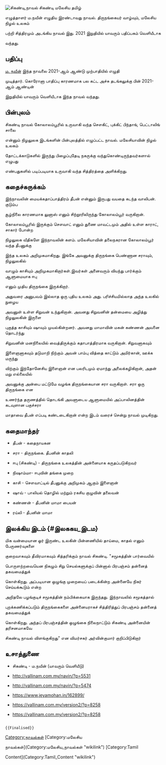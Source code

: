 ![சிகண்டி,நாவல்](சிகண்டி-2-187x300.jpg "சிகண்டி,நாவல்") சிகண்டி மலேசிய தமிழ்
எழுத்தாளர் ம.நவீன் எழுதிய இரண்டாவது நாவல். திருநங்கையர் வாழ்வும், மலேசிய நிழல் உலகம்
பற்றி சித்திரமும் அடங்கிய நாவல் இது. 2021 இறுதியில் யாவரும் பதிப்பகம் வெளியீடாக
வந்தது.

## பதிப்பு

[ம. நவீன்](ம._நவீன் "wikilink") இந்த நாவலை 2021-ஆம் ஆண்டு முற்பாதியில் எழுதி
முடித்தார். கொரோனா பாதிப்பு காரணமாக பல கட்ட அச்சு தடங்கலுக்கு பின் 2021-ஆம் ஆண்டின்
இறுதியில் யாவரும் வெளியீடாக இந்த நாவல் வந்தது.

## பின்புலம்

சிகண்டி நாவல் கோலாலம்பூரில் உருவாகி வந்த சௌகிட், புக்கிட் பிந்தாங், பெட்டாலிங் சாலை
என்னும் நிழலுலக இடங்களின் பின்புலத்தில் எழுப்பட்ட நாவல். மலேசியாவின் நிழல் உலகம்
தோட்டக்காடுகளில் இருந்து பிழைப்புதேடி நகருக்கு வந்துகொண்டிருந்தவர்களால் எழுபது
எண்பதுகளில் படிப்படியாக உருவாகி வந்த சித்திரத்தை அளிக்கிறது.

## கதைச்சுருக்கம்

இந்நாவலின் மையக்கதாப்பாத்திரம் தீபன் என்னும் இருபது வயதை கடந்த வாலிபன். குடும்ப
சூழ்நிலை காரணமாக லுனாஸ் எனும் சிற்றூரிலிருந்து கோலாலம்பூர் வருகிறான்.
கோலாலம்பூரில் இருக்கும் சௌவாட் எனும் துணை மாவட்டமும் அதில் உள்ள காராட், சாகார் போன்ற
நிழலுலக வீதிகளே இந்நாவலின் களம். மலேசியாவின் தலைநகரான கோலாலம்பூர் வந்த தீபனுக்கு
இந்த உலகம் அறிமுகமாகிறது. இங்கே அவனுக்கு திருநங்கை பெண்ணான சராவும், நிழலுலகில்
வாழும் காசியும் அறிமுகமாகிறார்கள்.இவர்கள் அனைவரும் வியந்து பார்க்கும் ஆளுமையாக ஈபு
எனும் முதிய திருநங்கை இருக்கிறார்.

அதுவரை அனுபவம் இல்லாத ஒரு புதிய உலகம் அது. பரிச்சியமில்லாத அந்த உலகில் நுழைய
அவனுள் உள்ள சிறுவன் உந்துகிறான். அவனது சிறுவனின் தன்மையை அழித்து நிழலுலகின் இருளை
புகுத்த காசியும் ஷாவும் முயல்கின்றனர். அவனது மாமாவின் மகன் கண்ணன் அவனை தொடர்ந்து
சிறுவனின் மனநிலையில் வைத்திருக்கும் கதாபாத்திரமாக வருகிறான். சிறுவனாகவும்
இளைஞனாகவும் தடுமாறி நிற்கும் அவன் பாம்பு வித்தை காட்டும் அமிர்கான், ஊக்க மருந்து
விற்கும் இந்தோனேசிய இளைஞன் என பலரிடமும் ஏமாந்து அலைக்கழிகிறான், அதன் மறு எல்லையில்
அவனுக்கு அன்பை மட்டுமே வழங்க திருநங்கையான சரா வருகிறாள். சரா ஒரு திருநங்கை என
உணர்ந்த தருணத்தில் தொடங்கி அவளுடைய ஆளுமையில் அப்பாலினத்தின் கடவுளான பகுச்சரா
மாதாவை தீபன் எப்படி கண்டடைகிறான் என்ற இடம் வரைச் சென்று நாவல் முடிகிறது.

## கதைமாந்தர்

-   தீபன் - கதைநாயகன
-   சரா - திருநங்கை. தீபனின் காதலி
-   ஈபு (சிகண்டி) - திருநங்கை உலகத்தின் அன்னையாக கருதப்படுகிறவர்
-   நிஷாம்மா- ஈபுவின் தங்கை முறை
-   காசி - சௌவாட்டில் தீபனுக்கு அறிமுகம் ஆகும் இளைஞன்
-   ஷாவ் - பாலியல் தொழில் மற்றும் ரகசிய குழுவின் தலைவன்
-   கண்ணன் - தீபனின் மாமா பையன்
-   ரய்லி - தீபனின் மாமா

## இலக்கிய இடம் {#இலககய_இடம}

மிக வன்மையான ஓர் இருண்ட உலகின் பின்னணியில் தாய்மை, காதல் எனும் பேருணர்வுகளை
குறைவாகவும் தீவிரமாகவும் சித்தரிக்கும் நாவல் சிகண்டி. \"சமூகத்தின் பார்வையில்
பொருளற்றவையென நிகழும் சிறு செயல்களுக்குப் பின்னால் பிரபஞ்சம் தன்னைத் தகவமைத்துக்
கொள்கிறது. அப்படியான ஒழுங்கு முறையைப் படைக்கின்ற அன்னையே நிகர் செய்யக்கூடும் என்ற
அறிதலே பழங்குடிச் சமூகத்தின் நம்பிக்கையாக இருந்தது. இந்நாவலில் சமூகத்தால்
புறக்கணிக்கப்படும் திருநங்கைகளை அன்னையராகச் சித்திரித்துப் பிரபஞ்சம் தன்னைத் தகவமைத்துக்
கொள்கிறது. அந்தப் பிரபஞ்சத்தின் ஒழுங்கை நிலைநாட்டும் சிகண்டி அன்னையின் தரிசனமாகவே
சிகண்டி நாவல் விளங்குகிறது\" என விமர்சகர் அர்வின்குமார் குறிப்பிடுகிறார்

## உசாத்துணை

-   சிகண்டி - ம.நவீன் (யாவரும் வெளியீடு)
-   <http://vallinam.com.my/navin/?p=5531>
-   <http://vallinam.com.my/navin/?p=5474>
-   <https://www.jeyamohan.in/162899/>
-   <https://vallinam.com.my/version2/?p=8258>
-   <https://vallinam.com.my/version2/?p=8258>

```{=mediawiki}
{{Finalised}}
```
[Category:நாவல்கள்](Category:நாவல்கள் "wikilink") [Category:மலேசிய
நாவல்கள்](Category:மலேசிய_நாவல்கள் "wikilink") [Category:Tamil
Content](Category:Tamil_Content "wikilink")
